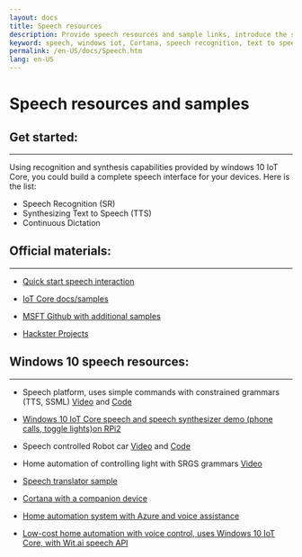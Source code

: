```yaml
---
layout: docs
title: Speech resources
description: Provide speech resources and sample links, introduce the speech capability of Windows 10 IoT Core
keyword: speech, windows iot, Cortana, speech recognition, text to speech
permalink: /en-US/docs/Speech.htm
lang: en-US
---
```


# Speech resources and samples

## Get started: 
___
Using recognition and synthesis capabilities provided by windows 10 IoT Core, you could build a complete speech interface for your devices. Here is the list:

* Speech Recognition (SR)
* Synthesizing Text to Speech (TTS)
* Continuous Dictation

## Official materials:
___
* [Quick start speech interaction](https://msdn.microsoft.com/library/windows/apps/xaml/dn630426.aspx)

* [IoT Core docs/samples](https://developer.microsoft.com/windows/iot/win10/StartCoding.htm) 

* [MSFT Github with additional samples](https://github.com/ms-iot/samples)

* [Hackster Projects](https://microsoft.hackster.io)


## Windows 10 speech resources:
___
* Speech platform, uses simple commands with constrained grammars (TTS, SSML) [Video](https://www.youtube.com/watch?v=GiDvBhfNnjU) and [Code](https://github.com/Microsoft/Windows-universal-samples/tree/master/Samples/SpeechRecognitionAndSynthesis) 

* [Windows 10 IoT Core speech and speech synthesizer demo (phone calls, toggle lights)on RPi2](https://www.youtube.com/watch?v=HstKdcP9XRA)

* Speech controlled Robot car [Video](https://www.youtube.com/watch?v=vxUOTgechd4) and [Code](https://www.hackster.io/AnuragVasanwala/speech-controlled-robot-49744c)

* Home automation of controlling light with SRGS grammars [Video](https://www.youtube.com/watch?v=MN18Uo_063g)

* [Speech translator sample](https://github.com/ms-iot/content/blob/develop/en-US/win10/samples/speechtranslator.md)

* [Cortana with a companion device](https://microsoft.hackster.io/ada-plasma-1f5c36/windows-iot-device-interactive-with-cortana-046906?ref=platform&ref_id=4087_trending___&offset=16)

* [Home automation system with Azure and voice assistance](https://microsoft.hackster.io/rishabhbanga/complete-home-automation-system-with-azure-and-voice-assistance-8aa5fd?ref=search&ref_id=speech&offset=1)

* [Low-cost home automation with voice control, uses Windows 10 IoT Core, with Wit.ai speech API](https://microsoft.hackster.io/michael-gillett/dorm-automation-9fed01?ref=search&ref_id=speech&offset=2)
